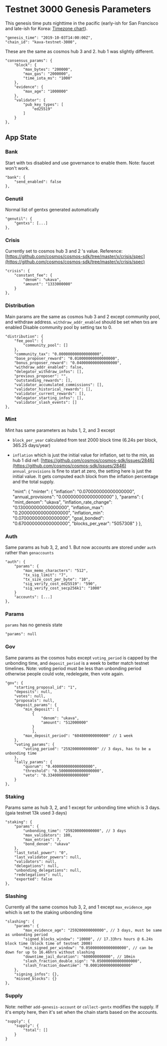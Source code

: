 # Testnet 3000 Genesis Parameters

This genesis time puts nighttime in the pacific (early-ish for San Francisco and late-ish for Korea: [Timezone chart](https://www.timeanddate.com/worldclock/meetingtime.html?iso=20190801&p1=224&p2=43&p3=136&p4=37&p5=33&p6=235)).

    "genesis_time": "2019-10-03T14:00:00Z",
    "chain_id": "kava-testnet-3000",

These are the same as cosmos hub 3 and 2. hub 1 was slightly different.

    "consensus_params": {
        "block": {
            "max_bytes": "200000",
            "max_gas": "2000000",
            "time_iota_ms": "1000"
        },
        "evidence": {
            "max_age": "1000000"
        },
        "validator": {
            "pub_key_types": [
                "ed25519"
            ]
        }
    },

## App State

### Bank

Start with txs disabled and use governance to enable them.
Note: faucet won't work.

    "bank": {
        "send_enabled": false
    },

### Genutil

Normal list of gentxs generated automatically

    "genutil": {
        "gentxs": [...]
    },

### Crisis

Currently set to cosmos hub 3 and 2 's value. Reference:
[https://github.com/cosmos/cosmos-sdk/tree/master/x/crisis/spec](https://github.com/cosmos/cosmos-sdk/tree/master/x/crisis/spec)

    "crisis": {
        "constant_fee": {
            "denom": "ukava",
            "amount": "1333000000"
        }
    },

### Distribution

Main params are the same as cosmos hub 3 and 2 except community pool, and withdraw address.
`withdraw_addr_enabled` should be set when txs are enabled
Disable community pool by setting tax to 0.

    "distribution": {
        "fee_pool": {
            "community_pool": []
        },
        "community_tax": "0.000000000000000000",
        "base_proposer_reward": "0.010000000000000000",
        "bonus_proposer_reward": "0.040000000000000000",
        "withdraw_addr_enabled": false,
        "delegator_withdraw_infos": [],
        "previous_proposer": "",
        "outstanding_rewards": [],
        "validator_accumulated_commissions": [],
        "validator_historical_rewards": [],
        "validator_current_rewards": [],
        "delegator_starting_infos": [],
        "validator_slash_events": []
    },

### Mint

Mint has same parameters as hubs 1, 2, and 3 except

- `block_per_year` calculated from test 2000 block time (6.24s per block, 365.25 days/year)
- `inflation` which is just the initial value for inflation, set to the min, as hub 1 did
ref: [https://github.com/cosmos/cosmos-sdk/issues/2846](https://github.com/cosmos/cosmos-sdk/issues/2846)
`annual_provisions` is fine to start at zero, the setting here is just the initial value. It gets computed each block from the inflation percentage and the total supply.

    "mint": {
        "minter": {
            "inflation": "0.070000000000000000",
            "annual_provisions": "0.000000000000000000"
        },
        "params": {
            "mint_denom": "ukava",
            "inflation_rate_change": "0.130000000000000000",
            "inflation_max": "0.200000000000000000",
            "inflation_min": "0.070000000000000000",
            "goal_bonded": "0.670000000000000000",
            "blocks_per_year": "5057308"
        }
    },

### Auth

Same params as hub 3, 2, and 1. But now accounts are stored under `auth` rather than `genaccounts`

    "auth": {
        "params": {
            "max_memo_characters": "512",
            "tx_sig_limit": "7",
            "tx_size_cost_per_byte": "10",
            "sig_verify_cost_ed25519": "590",
            "sig_verify_cost_secp256k1": "1000"
        }
        "accounts": [...]
    },

### Params

`params` has no genesis state

    "params": null

### Gov

Same params as the cosmos hubs except `voting_period` is capped by the unbonding time, and `deposit_period` is a week to better match testnet timelines.
Note: voting period must be less than unbonding period otherwise people could vote, redelegate, then vote again.

    "gov": {
        "starting_proposal_id": "1",
        "deposits": null,
        "votes": null,
        "proposals": null,
        "deposit_params": {
            "min_deposit": [
                {
                    "denom": "ukava",
                    "amount": "512000000"
                }
                ],
            "max_deposit_period": "604800000000000" // 1 week
        },
        "voting_params": {
            "voting_period": "259200000000000" // 3 days, has to be ≤ unbonding time
        },
        "tally_params": {
            "quorum": "0.400000000000000000",
            "threshold": "0.500000000000000000",
            "veto": "0.334000000000000000"
        }
    },

### Staking

Params same as hub 3, 2, and 1 except for unbonding time which is 3 days.
(gaia testnet 13k used 3 days)

    "staking": {
        "params": {
            "unbonding_time": "259200000000000", // 3 days
            "max_validators": 100,
            "max_entries": 7,
            "bond_denom": "ukava"
        },
        "last_total_power": "0",
        "last_validator_powers": null,
        "validators": null,
        "delegations": null,
        "unbonding_delegations": null,
        "redelegations": null,
        "exported": false
    },

### Slashing

Currently all the same cosmos hub 3, 2, and 1 except `max_evidence_age` which is set to the staking unbonding time

    "slashing": {
        "params": {
            "max_evidence_age": "259200000000000", // 3 days, must be same as unbonding period
            "signed_blocks_window": "10000", // 17.33hrs hours @ 6.24s block time (block time of testnet 2000)
            "min_signed_per_window": "0.050000000000000000", // can be down for up to 16.46hrs without slashing
            "downtime_jail_duration": "600000000000", // 10min
            "slash_fraction_double_sign": "0.050000000000000000",
            "slash_fraction_downtime": "0.000100000000000000"
        },
        "signing_infos": {},
        "missed_blocks": {}
    },

### Supply

Note: neither `add-genesis-account` or `collect-gentx` modifies the supply. If it's empty here, then it's set when the chain starts based on the accounts.

    "supply": {
        "supply": {
            "total": []
        }
    }
